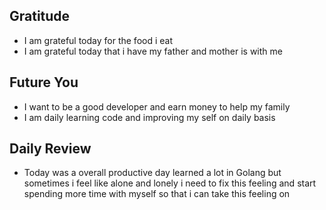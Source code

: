 ## Gratitude
- I am grateful today for the food i eat
- I am grateful today that i have my father and mother is with me
## Future You
- I want to be a good developer and earn money to help my family
- I am daily learning code and improving my self on daily basis
## Daily Review  
- Today was a overall productive day learned a lot in Golang but sometimes i feel like alone and lonely i need to fix this feeling and start spending more time with myself so that i can take this feeling on 